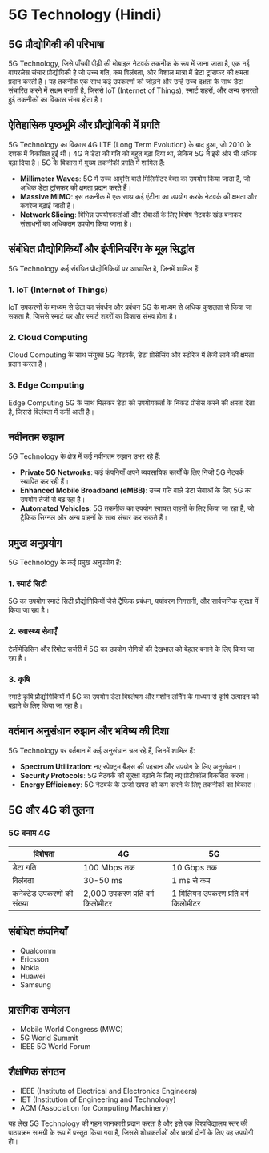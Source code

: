 # 5G Technology (Hindi)

## 5G प्रौद्योगिकी की परिभाषा
5G Technology, जिसे पाँचवीं पीढ़ी की मोबाइल नेटवर्क तकनीक के रूप में जाना जाता है, एक नई वायरलेस संचार प्रौद्योगिकी है जो उच्च गति, कम विलंबता, और विशाल मात्रा में डेटा ट्रांसफर की क्षमता प्रदान करती है। यह तकनीक एक साथ कई उपकरणों को जोड़ने और उन्हें उच्च दक्षता के साथ डेटा संचारित करने में सक्षम बनाती है, जिससे IoT (Internet of Things), स्मार्ट शहरों, और अन्य उभरती हुई तकनीकों का विकास संभव होता है।

## ऐतिहासिक पृष्ठभूमि और प्रौद्योगिकी में प्रगति
5G Technology का विकास 4G LTE (Long Term Evolution) के बाद हुआ, जो 2010 के दशक में विकसित हुई थी। 4G ने डेटा की गति को बहुत बढ़ा दिया था, लेकिन 5G ने इसे और भी अधिक बढ़ा दिया है। 5G के विकास में मुख्य तकनीकी प्रगति में शामिल हैं:

- **Millimeter Waves**: 5G में उच्च आवृत्ति वाले मिलिमीटर वेव्स का उपयोग किया जाता है, जो अधिक डेटा ट्रांसफर की क्षमता प्रदान करते हैं।
- **Massive MIMO**: इस तकनीक में एक साथ कई एंटीना का उपयोग करके नेटवर्क की क्षमता और कवरेज बढ़ाई जाती है।
- **Network Slicing**: विभिन्न उपयोगकर्ताओं और सेवाओं के लिए विशेष नेटवर्क खंड बनाकर संसाधनों का अधिकतम उपयोग किया जाता है।

## संबंधित प्रौद्योगिकियाँ और इंजीनियरिंग के मूल सिद्धांत
5G Technology कई संबंधित प्रौद्योगिकियों पर आधारित है, जिनमें शामिल हैं:

### 1. IoT (Internet of Things)
IoT उपकरणों के माध्यम से डेटा का संवर्धन और प्रबंधन 5G के माध्यम से अधिक कुशलता से किया जा सकता है, जिससे स्मार्ट घर और स्मार्ट शहरों का विकास संभव होता है।

### 2. Cloud Computing
Cloud Computing के साथ संयुक्त 5G नेटवर्क, डेटा प्रोसेसिंग और स्टोरेज में तेजी लाने की क्षमता प्रदान करता है।

### 3. Edge Computing
Edge Computing 5G के साथ मिलकर डेटा को उपयोगकर्ता के निकट प्रोसेस करने की क्षमता देता है, जिससे विलंबता में कमी आती है।

## नवीनतम रुझान
5G Technology के क्षेत्र में कई नवीनतम रुझान उभर रहे हैं:

- **Private 5G Networks**: कई कंपनियाँ अपने व्यवसायिक कार्यों के लिए निजी 5G नेटवर्क स्थापित कर रही हैं।
- **Enhanced Mobile Broadband (eMBB)**: उच्च गति वाले डेटा सेवाओं के लिए 5G का उपयोग तेजी से बढ़ रहा है।
- **Automated Vehicles**: 5G तकनीक का उपयोग स्वायत्त वाहनों के लिए किया जा रहा है, जो ट्रैफिक सिग्नल और अन्य वाहनों के साथ संचार कर सकते हैं।

## प्रमुख अनुप्रयोग
5G Technology के कई प्रमुख अनुप्रयोग हैं:

### 1. स्मार्ट सिटी
5G का उपयोग स्मार्ट सिटी प्रौद्योगिकियों जैसे ट्रैफिक प्रबंधन, पर्यावरण निगरानी, और सार्वजनिक सुरक्षा में किया जा रहा है।

### 2. स्वास्थ्य सेवाएँ
टेलीमेडिसिन और रिमोट सर्जरी में 5G का उपयोग रोगियों की देखभाल को बेहतर बनाने के लिए किया जा रहा है।

### 3. कृषि
स्मार्ट कृषि प्रौद्योगिकियों में 5G का उपयोग डेटा विश्लेषण और मशीन लर्निंग के माध्यम से कृषि उत्पादन को बढ़ाने के लिए किया जा रहा है।

## वर्तमान अनुसंधान रुझान और भविष्य की दिशा
5G Technology पर वर्तमान में कई अनुसंधान चल रहे हैं, जिनमें शामिल हैं:

- **Spectrum Utilization**: नए स्पेक्ट्रम बैंड्स की पहचान और उपयोग के लिए अनुसंधान।
- **Security Protocols**: 5G नेटवर्क की सुरक्षा बढ़ाने के लिए नए प्रोटोकॉल विकसित करना।
- **Energy Efficiency**: 5G नेटवर्क के ऊर्जा खपत को कम करने के लिए तकनीकों का विकास।

## 5G और 4G की तुलना
### 5G बनाम 4G
| विशेषता | 4G | 5G |
|---------|-----|-----|
| डेटा गति | 100 Mbps तक | 10 Gbps तक |
| विलंबता | 30-50 ms | 1 ms से कम |
| कनेक्टेड उपकरणों की संख्या | 2,000 उपकरण प्रति वर्ग किलोमीटर | 1 मिलियन उपकरण प्रति वर्ग किलोमीटर |

## संबंधित कंपनियाँ
- Qualcomm
- Ericsson
- Nokia
- Huawei
- Samsung

## प्रासंगिक सम्मेलन
- Mobile World Congress (MWC)
- 5G World Summit
- IEEE 5G World Forum

## शैक्षणिक संगठन
- IEEE (Institute of Electrical and Electronics Engineers)
- IET (Institution of Engineering and Technology)
- ACM (Association for Computing Machinery)

यह लेख 5G Technology की गहन जानकारी प्रदान करता है और इसे एक विश्वविद्यालय स्तर की पाठ्यक्रम सामग्री के रूप में प्रस्तुत किया गया है, जिससे शोधकर्ताओं और छात्रों दोनों के लिए यह उपयोगी हो।